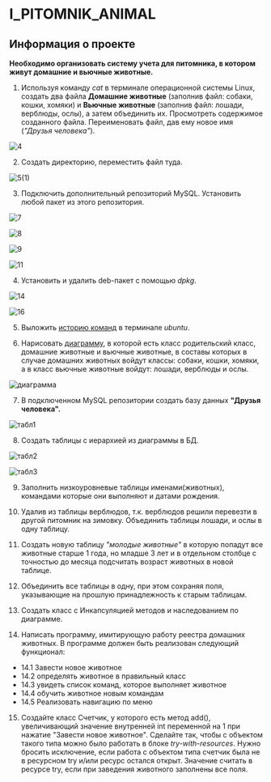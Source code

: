 # I_PITOMNIK_ANIMAL
## Информация о проекте

**Необходимо организовать систему учета для питомника, в котором живут домашние и вьючные животные.**

1. Используя команду *cat* в терминале операционной системы Linux, создать
два файла **Домашние животные** (заполнив файл: собаки, кошки, хомяки) и **Вьючные животные** (заполнив файл: лошади, верблюды, ослы), а затем объединить их. Просмотреть содержимое созданного файла.
Переименовать файл, дав ему новое имя (*"Друзья человека"*).

![4](https://github.com/kir345/I_PITOMNIK_ANIMAL/assets/123649165/4c9095ff-6c08-4b72-9f5c-67d1cd4e967c)

2. Создать директорию, переместить файл туда.

![5(1)](https://github.com/kir345/I_PITOMNIK_ANIMAL/assets/123649165/964dc203-d53e-455a-9b75-e059cf9b9e90)

3. Подключить дополнительный репозиторий MySQL. Установить любой пакет
из этого репозитория.

![7](https://github.com/kir345/I_PITOMNIK_ANIMAL/assets/123649165/fec11ab6-e146-417b-994b-f4aad1590d8b)

![8](https://github.com/kir345/I_PITOMNIK_ANIMAL/assets/123649165/ce314086-2dad-4859-908a-4fce0506869c)

![9](https://github.com/kir345/I_PITOMNIK_ANIMAL/assets/123649165/c33d2515-1d13-47ad-8392-983fd05472fa)

![11](https://github.com/kir345/I_PITOMNIK_ANIMAL/assets/123649165/8bec9f20-a6fc-463f-9e26-141828213831)

4. Установить и удалить deb-пакет с помощью *dpkg*.

![14](https://github.com/kir345/I_PITOMNIK_ANIMAL/assets/123649165/bd5c9c0b-e455-4b66-b8b4-c67b63186f3d)

![16](https://github.com/kir345/I_PITOMNIK_ANIMAL/assets/123649165/aabfc795-55eb-4aa9-9313-b6dd8d7d613d)

5. Выложить [историю команд](HistoryComands.md) в терминале *ubuntu*.


6. Нарисовать [диаграмму](ANIMAL.drawio), в которой есть класс родительский класс, домашние
животные и вьючные животные, в составы которых в случае домашних
животных войдут классы: собаки, кошки, хомяки, а в класс вьючные животные
войдут: лошади, верблюды и ослы.

![диаграмма](https://github.com/kir345/I_PITOMNIK_ANIMAL/assets/123649165/60f2df6a-26d5-47b0-8b26-74bb75cc1569)

7. В подключенном MySQL репозитории создать базу данных **"Друзья
человека".**

![табл1](https://github.com/kir345/I_PITOMNIK_ANIMAL/assets/123649165/6bf82d27-a8de-4b7d-92aa-91fa9b574005)

8. Создать таблицы с иерархией из диаграммы в БД.
   
![табл2](https://github.com/kir345/I_PITOMNIK_ANIMAL/assets/123649165/1935dd0c-fb25-4ab6-883a-3add20cf75d5)

![табл3](https://github.com/kir345/I_PITOMNIK_ANIMAL/assets/123649165/c9bc5774-15fb-4f70-8f94-2b69852bb763)

9. Заполнить низкоуровневые таблицы именами(животных), командами
которые они выполняют и датами рождения.

10. Удалив из таблицы верблюдов, т.к. верблюдов решили перевезти в другой
питомник на зимовку. Объединить таблицы лошади, и ослы в одну таблицу.

11. Создать новую таблицу *"молодые животные"* в которую попадут все
животные старше 1 года, но младше 3 лет и в отдельном столбце с точностью
до месяца подсчитать возраст животных в новой таблице.

12. Объединить все таблицы в одну, при этом сохраняя поля, указывающие на
прошлую принадлежность к старым таблицам.

13. Создать класс с Инкапсуляцией методов и наследованием по диаграмме.

14. Написать программу, имитирующую работу реестра домашних животных.
В программе должен быть реализован следующий функционал:
* 14.1 Завести новое животное
* 14.2 определять животное в правильный класс
* 14.3 увидеть список команд, которое выполняет животное
* 14.4 обучить животное новым командам
* 14.5 Реализовать навигацию по меню

15. Создайте класс Счетчик, у которого есть метод add(), увеличивающий значение внутренней int переменной на 1 при нажатие "Завести новое
животное". Сделайте так, чтобы с объектом такого типа можно было работать в
блоке *try-with-resources*. Нужно бросить исключение, если работа с объектом
типа счетчик была не в ресурсном try и/или ресурс остался открыт. Значение
считать в ресурсе try, если при заведения животного заполнены все поля.
